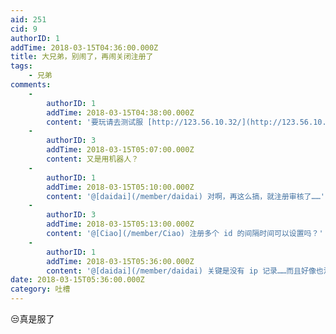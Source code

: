 ```yaml
---
aid: 251
cid: 9
authorID: 1
addTime: 2018-03-15T04:36:00.000Z
title: 大兄弟，别闹了，再闹关闭注册了
tags:
    - 兄弟
comments:
    -
        authorID: 1
        addTime: 2018-03-15T04:38:00.000Z
        content: '要玩请去测试服 [http://123.56.10.32/](http://123.56.10.32/)'
    -
        authorID: 3
        addTime: 2018-03-15T05:07:00.000Z
        content: 又是用机器人？
    -
        authorID: 1
        addTime: 2018-03-15T05:10:00.000Z
        content: '@[daidai](/member/daidai) 对啊，再这么搞，就注册审核了……'
    -
        authorID: 3
        addTime: 2018-03-15T05:13:00.000Z
        content: '@[Ciao](/member/Ciao) 注册多个 id 的间隔时间可以设置吗？'
    -
        authorID: 1
        addTime: 2018-03-15T05:36:00.000Z
        content: '@[daidai](/member/daidai) 关键是没有 ip 记录……而且好像也没有相关参数。'
date: 2018-03-15T05:36:00.000Z
category: 吐槽
---
```


😒真是服了
